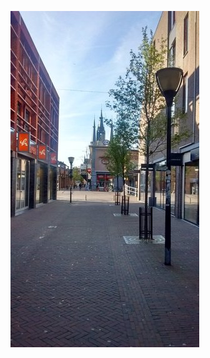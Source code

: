 <!-- 
.. title: پیاده‌روی در دلفت-پسین بیست آوریل دوهزار و پانزده
.. slug: 2015-04-20-lopen-in-delft-middag
.. date: 2015-04-20 20:14:54 UTC+02:00
.. tags: 
.. category: پیاده‌روی در دلفت
.. link: 
.. description: 
.. type: text
-->

![delft](/20150420_middag_small.jpg)


